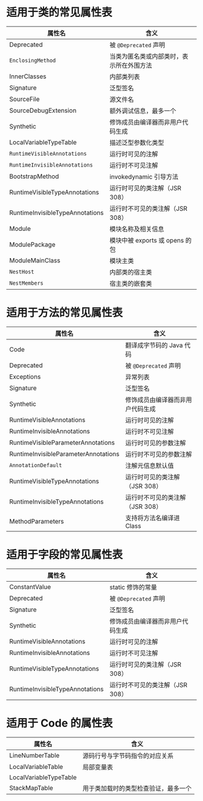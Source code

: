 # 适用于类的常见属性表

| 属性名                             | 含义                      |
| ------------------------------- | ----------------------- |
| Deprecated                      | 被 `@Deprecated` 声明      |
| `EnclosingMethod`               | 当类为匿名类或内部类时，表示所在外围方法    |
| InnerClasses                    | 内部类列表                   |
| Signature                       | 泛型签名                    |
| SourceFile                      | 源文件名                    |
| SourceDebugExtension            | 额外调试信息，最多一个             |
| Synthetic                       | 修饰成员由编译器而非用户代码生成        |
| LocalVariableTypeTable          | 描述泛型参数化类型               |
| `RuntimeVisibleAnnotations`     | 运行时可见的注解                |
| `RuntimeInvisibleAnnotations`   | 运行时不可见注解                |
| BootstrapMethod                 | invokedynamic 引导方法      |
| RuntimeVisibleTypeAnnotations   | 运行时可见的类注解（JSR 308）      |
| RuntimeInvisibleTypeAnnotations | 运行时不可见的类注解（JSR 308）     |
| Module                          | 模块名称及相关信息               |
| ModulePackage                   | 模块中被 exports 或 opens 的包 |
| ModuleMainClass                 | 模块主类                    |
| `NestHost`                      | 内部类的宿主类                 |
| `NestMembers`                   | 宿主类的嵌套类                 ||
# 适用于方法的常见属性表

| 属性名                                  | 含义                  |
| ------------------------------------ | ------------------- |
| Code                                 | 翻译成字节码的 Java 代码     |
| Deprecated                           | 被 `@Deprecated` 声明  |
| Exceptions                           | 异常列表                |
| Signature                            | 泛型签名                |
| Synthetic                            | 修饰成员由编译器而非用户代码生成    |
| RuntimeVisibleAnnotations            | 运行时可见的注解            |
| RuntimeInvisibleAnnotations          | 运行时不可见注解            |
| RuntimeVisibleParameterAnnotations   | 运行时可见的参数注解          |
| RuntimeInvisibleParameterAnnotations | 运行时不可见的参数注解         |
| `AnnotationDefault`                  | 注解元信息默认值            |
| RuntimeVisibleTypeAnnotations        | 运行时可见的类注解（JSR 308）  |
| RuntimeInvisibleTypeAnnotations      | 运行时不可见的类注解（JSR 308） |
| MethodParameters                     | 支持将方法名编译进 Class     ||
# 适用于字段的常见属性表

|属性名|含义|
| --------| ----------------------------------|
|ConstantValue|static 修饰的常量|
|Deprecated|被 `@Deprecated` 声明|
|Signature|泛型签名|
|Synthetic|修饰成员由编译器而非用户代码生成|
|RuntimeVisibleAnnotations|运行时可见的注解|
|RuntimeInvisibleAnnotations|运行时不可见注解|
|RuntimeVisibleTypeAnnotations|运行时可见的类注解（JSR 308）|
|RuntimeInvisibleTypeAnnotations|运行时不可见的类注解（JSR 308）|
# 适用于 Code 的属性表

|属性名|含义|
| --------| --------------------------------------|
|LineNumberTable|源码行号与字节码指令的对应关系|
|LocalVariableTable|局部变量表|
|LocalVariableTypeTable||
|StackMapTable|用于类加载时的类型检查验证，最多一个|

‍
